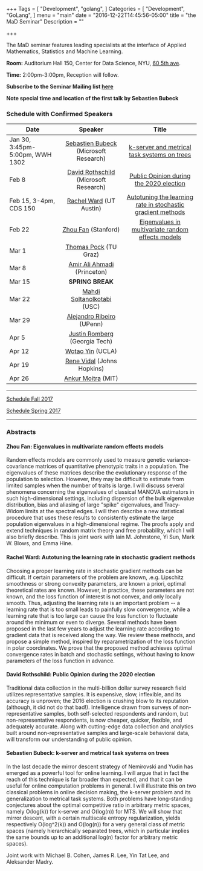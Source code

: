 +++
Tags = [
  "Development",
  "golang",
]
Categories = [
  "Development",
  "GoLang",
]
menu = "main"
date = "2016-12-22T14:45:56-05:00"
title = "the MaD Seminar"
Description = ""

+++

The MaD seminar features leading specialists at the interface
of Applied Mathematics, Statistics and Machine Learning. 

**Room:** Auditorium Hall 150, Center for Data Science, NYU, [60 5th ave](https://www.google.com/maps/place/NYU+Center+for+Data+Science/@40.735016,-73.9969907,17z/data=!3m1!4b1!4m5!3m4!1s0x89c2599787834ad9:0x5dd8af15d9fbc8a3!8m2!3d40.735016!4d-73.994802).

**Time:** 2:00pm-3:00pm, Reception will follow. 

**Subscribe to the Seminar Mailing list [here](http://cims.nyu.edu/mailman/listinfo/mad)**

**Note special time and location of the first talk by Sebastien Bubeck**

### Schedule with Confirmed Speakers

| Date        | Speaker       | Title |
| ----------- |:-------------:|:-----------:| 
| Jan 30, 3:45pm-5:00pm, WWH 1302  | [Sebastien Bubeck](https://www.microsoft.com/en-us/research/people/sebubeck/) (Microsoft Research)  | [k-server and metrical task systems on trees](#bubeck) |
| Feb 8      | [David Rothschild](https://researchdmr.com) (Microsoft Research) |   [Public Opinion during the 2020 election](#roth)  |
| Feb 15, 3-4pm, CDS 150 | [Rachel Ward](https://www.ma.utexas.edu/users/rachel/) (UT Austin)   | [Autotuning the learning rate in stochastic gradient methods](#ward) |
| Feb 22 | [Zhou Fan](https://web.stanford.edu/~zhoufan/) (Stanford)    | [Eigenvalues in multivariate random effects models](#fan)  |
| Mar 1 |  [Thomas Pock](https://www.tugraz.at/institute/icg/research/team-pock/) (TU Graz)  |  |
| Mar 8  |  [Amir Ali Ahmadi](http://aaa.princeton.edu) (Princeton)      |    |
| Mar 15 | **SPRING BREAK** |
| Mar 22 |  [Mahdi Soltanolkotabi](http://www-bcf.usc.edu/~soltanol/) (USC) |  | 
| Mar 29 | [Alejandro Ribeiro](https://alliance.seas.upenn.edu/~aribeiro/wiki/) (UPenn)      |   |
| Apr 5 | [Justin Romberg](http://jrom.ece.gatech.edu) (Georgia Tech)  |   |
| Apr 12 | [Wotao Yin](http://www.math.ucla.edu/~wotaoyin/) (UCLA)  |  | 
| Apr 19 | [Rene Vidal](http://www.cis.jhu.edu/~rvidal/)  (Johns Hopkins)    |  |
| Apr 26 | [Ankur Moitra](http://people.csail.mit.edu/moitra/)  (MIT)    |  |


---



[Schedule Fall 2017](https://mathsanddatanyu.github.io/website/seminar_fall2017/)

[Schedule Spring 2017](https://mathsanddatanyu.github.io/website/seminar_spring2017/)

---
### Abstracts 

#### <a name="fan"></a> Zhou Fan: Eigenvalues in multivariate random effects models

Random effects models are commonly used to measure genetic variance-covariance matrices of quantitative phenotypic traits in a population. The eigenvalues of these matrices describe the evolutionary response of the population to selection. However, they may be difficult to estimate from limited samples when the number of traits is large. I will discuss several phenomena concerning the eigenvalues of classical MANOVA estimators in such high-dimensional settings, including dispersion of the bulk eigenvalue distribution, bias and aliasing of large "spike" eigenvalues, and Tracy-Widom limits at the spectral edges. I will then describe a new statistical procedure that uses these results to consistently estimate the large population eigenvalues in a high-dimensional regime. The proofs apply and extend techniques in random matrix theory and free probability, which I will also briefly describe. This is joint work with Iain M. Johnstone, Yi Sun, Mark W. Blows, and Emma Hine.


#### <a name="ward"></a> Rachel Ward: Autotuning the learning rate in stochastic gradient methods

Choosing a proper learning rate in stochastic gradient methods can be difficult. If certain parameters of the problem are known, .e.g. Lipschitz smoothness or strong convexity parameters, are known a priori, optimal theoretical rates are known. However, in practice, these parameters are not known, and the loss function of interest is not convex, and only locally smooth. Thus, adjusting the learning rate is an important problem -- a learning rate that is too small leads to painfully slow convergence, while a learning rate that is too large can cause the loss function to fluctuate around the minimum or even to diverge. Several methods have been proposed in the last few years to adjust the learning rate according to gradient data that is received along the way. We review these methods, and propose a simple method, inspired by reparametrization of the loss function in polar coordinates. We prove that the proposed method achieves optimal convergence rates in batch and stochastic settings, without having to know parameters of the loss function in advance.


#### <a name="roth"></a> David Rothschild:  Public Opinion during the 2020 election

Traditional data collection in the multi-billion dollar survey research field utilizes representative samples. It is expensive, slow, inflexible, and its accuracy is unproven; the 2016 election is crushing blow to its reputation (although, it did not do that bad!). Intelligence drawn from surveys of non-representative samples, both self-selected respondents and random, but non-representative respondents, is now cheaper, quicker, flexible, and adequately accurate. Along with cutting-edge data collection and analytics built around non-representative samples and large-scale behavioral data, will transform our understanding of public opinion.

#### <a name="bubeck"></a> Sebastien Bubeck: k-server and metrical task systems on trees

In the last decade the mirror descent strategy of Nemirovski and Yudin has emerged as a powerful tool for online learning. I will argue that in fact the reach of this technique is far broader than expected, and that it can be useful for online computation problems in general. I will illustrate this on two classical problems in online decision making, the k-server problem and its generalization to metrical task systems. Both problems have long-standing conjectures about the optimal competitive ratio in arbitrary metric spaces, namely O(log(k)) for k-server and O(log(n)) for MTS. We will show that mirror descent, with a certain multiscale entropy regularization, yields respectively O(log^2(k)) and O(log(n)) for a very general class of metric spaces (namely hierarchically separated trees, which in particular implies the same bounds up to an additional log(n) factor for arbitrary metric spaces).

Joint work with Michael B. Cohen, James R. Lee, Yin Tat Lee, and Aleksander Madry.
